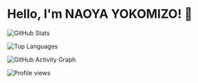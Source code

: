 # Hello, I'm NAOYA YOKOMIZO! 👋
![GitHub Stats](https://github-readme-stats.vercel.app/api?username=moon088&show_icons=true&theme=radical)

![Top Languages](https://github-readme-stats.vercel.app/api/top-langs/?username=moon088&layout=compact&theme=radical)

![GitHub Activity Graph](https://activity-graph.herokuapp.com/graph?username=moon088&theme=react-dark)

![Profile views](https://komarev.com/ghpvc/?username=moon088&color=green)


<!--
**moon088/moon088** is a ✨ _special_ ✨ repository because its `README.md` (this file) appears on your GitHub profile.

Here are some ideas to get you started:

- 🔭 I’m currently working on ...
- 🌱 I’m currently learning ...
- 👯 I’m looking to collaborate on ...
- 🤔 I’m looking for help with ...
- 💬 Ask me about ...
- 📫 How to reach me: ...
- 😄 Pronouns: ...
- ⚡ Fun fact: ...
-->
